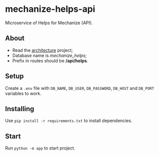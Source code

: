 # mechanize-helps-api
Microservice of Helps for Mechanize (API).

## About
- Read the [architecture](https://github.com/tech-warriors-corporation/mechanize-api#architecture) project;
- Database name is _mechanize_helps_;
- Prefix in routes should be **/api/helps**.

## Setup
Create a `.env` file with `DB_NAME`, `DB_USER`, `DB_PASSWORD`, `DB_HOST` and `DB_PORT` variables to work.

## Installing
Use `pip install -r requirements.txt` to install dependencies.

## Start
Run `python -m app` to start project.
